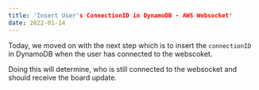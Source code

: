 ```yaml
---
title: 'Insert User's ConnectionID in DynamoDB - AWS Websocket'
date: 2022-01-14
---
```


Today, we moved on with the next step which is to insert the `connectionID` in DynamoDB when the user has connected to the webscoket.

Doing this will determine, who is still connected to the websocket and should receive the board update.

